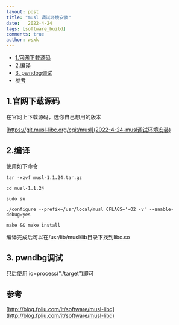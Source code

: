 ```yaml
---
layout: post
title: "musl 调试环境安装"
date:   2022-4-24
tags: [software_build]
comments: true
author: wsxk
---
```


- [1.官网下载源码](#1官网下载源码)
- [2.编译](#2编译)
- [3. pwndbg调试](#3-pwndbg调试)
- [参考](#参考)


<!-- Google tag (gtag.js) -->
<script async src="https://www.googletagmanager.com/gtag/js?id=G-C22S5YSYL7"></script>
<script>
  window.dataLayer = window.dataLayer || [];
  function gtag(){dataLayer.push(arguments);}
  gtag('js', new Date());

  gtag('config', 'G-C22S5YSYL7');
</script>


## 1.官网下载源码

在官网上下载源码，选你自己想用的版本

[https://git.musl-libc.org/cgit/musl](2022-4-24-musl调试环境安装)

## 2.编译

使用如下命令

    tar -xzvf musl-1.1.24.tar.gz
    
    cd musl-1.1.24

    sudo su

    ./configure --prefix=/usr/local/musl CFLAGS='-O2 -v' --enable-debug=yes

    make && make install


编译完成后可以在/usr/lib/musl/lib目录下找到libc.so


## 3. pwndbg调试

只后使用 io=process("./target")即可

## 参考

[http://blog.fpliu.com/it/software/musl-libc](http://blog.fpliu.com/it/software/musl-libc)